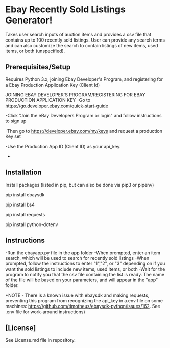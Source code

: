 # Ebay Recently Sold Listings Generator!

Takes user search inputs of auction items and provides a csv file that contains up to 100 recently sold listings.
User can provide any search terms and can also customize the search to contain listings of new items, used items, or both (unspecified).


## Prerequisites/Setup

Requires Python 3.x, joining Ebay Developer's Program, and registering for a Ebay Production Application Key (Client Id)

JOINING EBAY DEVELOPER'S PROGRAM/REGISTERING FOR EBAY PRODUCTION APPLICATION KEY
-Go to https://go.developer.ebay.com/quick-start-guide

-Click "Join the eBay Developers Program or login" and follow instructions to sign up

-Then go to https://developer.ebay.com/my/keys and request a production Key set

-Use the Production App ID (Client ID) as your api_key.

-

## Installation

Install packages (listed in pip, but can also be done via pip3 or pipenv)

pip install ebaysdk

pip install bs4

pip install requests

pip install python-dotenv

## Instructions

-Run the ebayapp.py file in the app folder
-When prompted, enter an item search, which will be used to search for recently sold listings
-When prompted, follow the instructions to enter "1","2", or "3" depending on if you want the sold listings to include new items, used items, or both
-Wait for the program to notify you that the csv file containing the list is ready. The name of the file will be based on your parameters, and will appear in the "app" folder.

*NOTE - There is a known issue with ebaysdk and making requests, preventing this program from recognizing the api_key in a.env file
on some machines: https://github.com/timotheus/ebaysdk-python/issues/162.
See .env file for work-around instructions)

## [License]
See License.md file in repository.
